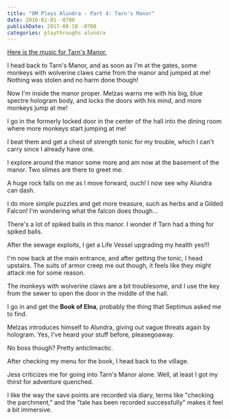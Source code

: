 ```yaml
---
title: "OM Plays Alundra - Part 4: Tarn's Manor"
date: 2016-02-01 -0700
publishDate: 2017-08-18 -0700
categories: playthroughs alundra
---
```


[Here is the music for Tarn's Manor.](https://www.youtube.com/watch?v=SX8Mr1TbkMI)

I head back to Tarn's Manor, and as soon as I'm at the gates, some monkeys with wolverine claws came from the manor and jumped at me! Nothing was stolen and no harm done though!

Now I'm inside the manor proper. Melzas warns me with his big, blue spectre hologram body, and locks the doors with his mind, and more monkeys jump at me!

I go in the formerly locked door in the center of the hall into the dining room where more monkeys start jumping at me!

I beat them and get a chest of strength tonic for my trouble, which I can't carry since I already have one.

I explore around the manor some more and am now at the basement of the manor. Two slimes are there to greet me.

A huge rock falls on me as I move forward, ouch! I now see why Alundra can dash.

I do more simple puzzles and get more treasure, such as herbs and a Gilded Falcon! I'm wondering what the falcon does though...

There's a lot of spiked balls in this manor. I wonder if Tarn had a thing for spiked balls.

After the sewage exploits, I get a Life Vessel upgrading my health yes!!!

I'm now back at the main entrance, and after getting the tonic, I head upstairs. The suits of armor creep me out though, it feels like they might attack me for some reason.

The monkeys with wolverine claws are a bit troublesome, and I use the key from the sewer to open the door in the middle of the hall.

I go in and get the **Book of Elna**, probably the thing that Septimus asked me to find.

Melzas introduces himself to Alundra, giving out vague threats again by hologram. Yes, I've heard your stuff before, pleasegoaway.

No boss though? Pretty anticlimactic.

After checking my menu for the book, I head back to the village.

Jess criticizes me for going into Tarn's Manor alone. Well, at least I got my thirst for adventure quenched.

I like the way the save points are recorded via diary, terms like "checking the parchment," and the "tale has been recorded successfully" makes it feel a bit immersive.
